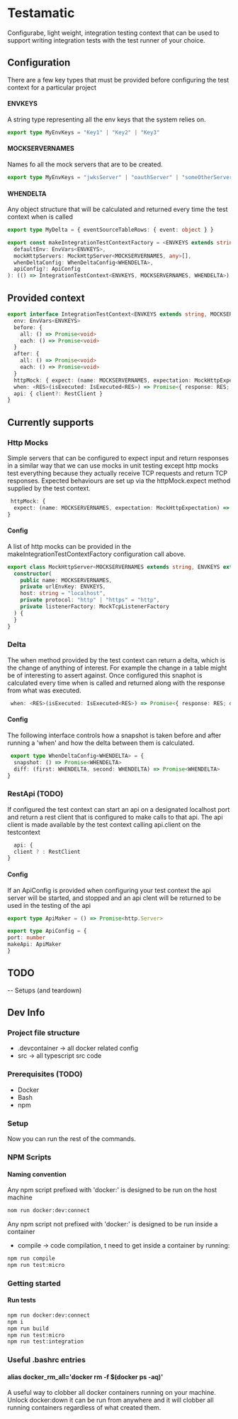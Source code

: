 # Testamatic

Configurabe, light weight, integration testing context that can be used to support writing integration tests with the test
runner of your choice.

## Configuration

There are a few key types that must be provided before configuring the test context for a particular project

#### ENVKEYS

A string type representing all the env keys that the system relies on.

```typescript
export type MyEnvKeys = "Key1" | "Key2" | "Key3"

```

#### MOCKSERVERNAMES

Names fo all the mock servers that are to be created.

```typescript
export type MyEnvKeys = "jwksServer" | "oauthServer" | "someOtherServer"

```

#### WHENDELTA

Any object structure that will be calculated and returned every time the test context when is called

```typescript
export type MyDelta = { eventSourceTableRows: { event: object } }

```

```typescript
export const makeIntegrationTestContextFactory = <ENVKEYS extends string, MOCKSERVERNAMES extends string, WHENDELTA>(
  defaultEnv: EnvVars<ENVKEYS>,
  mockHttpServers: MockHttpServer<MOCKSERVERNAMES, any>[],
  whenDeltaConfig: WhenDeltaConfig<WHENDELTA>,
  apiConfig?: ApiConfig
): (() => IntegrationTestContext<ENVKEYS, MOCKSERVERNAMES, WHENDELTA>)

```

## Provided context

```typescript
export interface IntegrationTestContext<ENVKEYS extends string, MOCKSERVERNAMES extends string, WHENDELTA> {
  env: EnvVars<ENVKEYS>
  before: {
    all: () => Promise<void>
    each: () => Promise<void>
  }
  after: {
    all: () => Promise<void>
    each: () => Promise<void>
  }
  httpMock: { expect: (name: MOCKSERVERNAMES, expectation: MockHttpExpectation) => void }
  when: <RES>(isExecuted: IsExecuted<RES>) => Promise<{ response: RES; delta: WHENDELTA }>
  api: { client?: RestClient }
}
```

## Currently supports

### Http Mocks

Simple servers that can be configured to expect input and return responses in a similar way that we can
use mocks in unit testing except http mocks test everything because they actually receive TCP requests and return TCP
responses. Expected behaviours are set up via the httpMock.expect method supplied by the test context.

```typescript
 httpMock: {
  expect: (name: MOCKSERVERNAMES, expectation: MockHttpExpectation) => void
}
```

#### Config

A list of http mocks can be provided in the makeIntegrationTestContextFactory configuration call above.

```typescript
export class MockHttpServer<MOCKSERVERNAMES extends string, ENVKEYS extends string> {
  constructor(
    public name: MOCKSERVERNAMES,
    private urlEnvKey: ENVKEYS,
    host: string = "localhost",
    private protocol: "http" | "https" = "http",
    private listenerFactory: MockTcpListenerFactory
  ) {
  }
}

````

### Delta

The when method provided by the test context can return a delta, which is the change of anything of interest. For
example the change in a table might be of interesting to assert against. Once configured this snaphot is calculated
every time when is called and returned along with the response from what was executed.

```typescript
 when: <RES>(isExecuted: IsExecuted<RES>) => Promise<{ response: RES; delta: WHENDELTA }>
```

#### Config

The following interface controls how a snapshot is taken before and
after running a 'when' and how the delta between them is calculated.

```typescript
 export type WhenDeltaConfig<WHENDELTA> = {
  snapshot: () => Promise<WHENDELTA>
  diff: (first: WHENDELTA, second: WHENDELTA) => Promise<WHENDELTA>
}
```

### RestApi (TODO)

If configured the test context can start an api on a designated localhost port and return a rest client that is
configured to make calls to that api. The api client is made available by the test context calling api.client on the testcontext

```typescript
  api: {
  client ? : RestClient
}
```

#### Config

If an ApiConfig is provided when configuring your test context the api server will be started, and stopped and an api
clent will be returned to be used in the testing of the api

```typescript
export type ApiMaker = () => Promise<http.Server>

export type ApiConfig = {
port: number
makeApi: ApiMaker
}
```

## TODO

-- Setups (and teardown)

## Dev Info

### Project file structure
- .devcontainer -> all docker related config
- src -> all typescript src code

### Prerequisites (TODO)
- Docker
- Bash
- npm

### Setup

Now you can run the rest of the commands.

### NPM Scripts

#### Naming convention

Any npm script prefixed with 'docker:' is designed to be run on the host machine
```bash
nom run docker:dev:connect
```

Any npm script not prefixed with 'docker:' is designed to be run inside a container
- compile -> code compilation,
t need to get inside a container by running:

```bash
npm run compile
npm run test:micro
```

### Getting started

#### Run tests

```bash
npm run docker:dev:connect
npm i
npm run build
npm run test:micro
npm run test:integration
```

### Useful .bashrc entries

#### alias docker_rm_all='docker rm -f $(docker ps -aq)'
A useful way to clobber all docker containers running on your machine. Unlock docker:down it can be run from anywhere
and it will clobber all running containers regardless of what created them.
